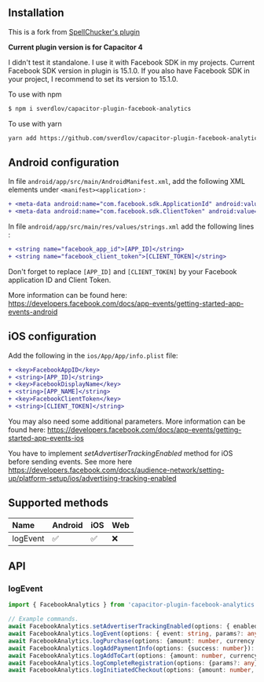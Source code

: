 ## Installation

This is a fork from [SpellChucker's plugin](https://github.com/SpellChucker/capacitor-plugin-facebook-analytics)

**Current plugin version is for Capacitor 4**

I didn't test it standalone. I use it with Facebook SDK in my projects. Current Facebook SDK version in plugin is 15.1.0. 
If you also have Facebook SDK in your project, I recommend to set its version to 15.1.0.

To use with npm

```bash
$ npm i sverdlov/capacitor-plugin-facebook-analytics
```

To use with yarn

```bash
yarn add https://github.com/sverdlov/capacitor-plugin-facebook-analytics
```

## Android configuration

In file `android/app/src/main/AndroidManifest.xml`, add the following XML elements under `<manifest><application>` :

```diff
+ <meta-data android:name="com.facebook.sdk.ApplicationId" android:value="@string/facebook_app_id"/>
+ <meta-data android:name="com.facebook.sdk.ClientToken" android:value="@string/facebook_client_token"/>
```

In file `android/app/src/main/res/values/strings.xml` add the following lines :

```diff
+ <string name="facebook_app_id">[APP_ID]</string>
+ <string name="facebook_client_token">[CLIENT_TOKEN]</string>
```

Don't forget to replace `[APP_ID]` and `[CLIENT_TOKEN]` by your Facebook application ID and Client Token.

More information can be found here: https://developers.facebook.com/docs/app-events/getting-started-app-events-android

## iOS configuration

Add the following in the `ios/App/App/info.plist` file:

```diff
+ <key>FacebookAppID</key>
+ <string>[APP_ID]</string>
+ <key>FacebookDisplayName</key>
+ <string>[APP_NAME]</string>
+ <key>FacebookClientToken</key>
+ <string>[CLIENT_TOKEN]</string>
```
You may also need some additional parameters.
More information can be found here: https://developers.facebook.com/docs/app-events/getting-started-app-events-ios

You have to implement _setAdvertiserTrackingEnabled_ method for iOS before sending events. See more here https://developers.facebook.com/docs/audience-network/setting-up/platform-setup/ios/advertising-tracking-enabled

## Supported methods

| Name                  | Android | iOS | Web |
| :-------------------- | :------ | :-- | :-- |
| logEvent              | ✅      | ✅  | ❌ |

## API

### logEvent

```ts
import { FacebookAnalytics } from 'capacitor-plugin-facebook-analytics';

// Example commands.
await FacebookAnalytics.setAdvertiserTrackingEnabled(options: { enabled: boolean }): Promise<string>;
await FacebookAnalytics.logEvent(options: { event: string, params?: any }): Promise<string>;
await FacebookAnalytics.logPurchase(options: {amount: number, currency: string, params: any}): Promise<string>;
await FacebookAnalytics.logAddPaymentInfo(options: {success: number}): Promise<string>;
await FacebookAnalytics.logAddToCart(options: {amount: number, currency: string, params?: any}): Promise<string>;
await FacebookAnalytics.logCompleteRegistration(options: {params?: any}): Promise<string>;
await FacebookAnalytics.logInitiatedCheckout(options: {amount: number, params?: any}): Promise<string>;
```
